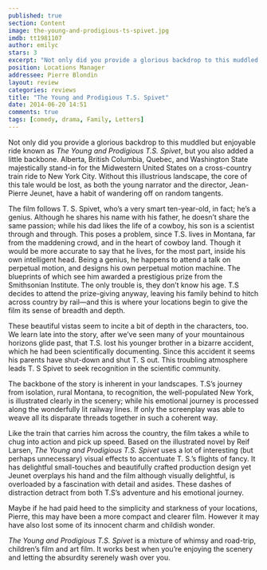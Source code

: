 ```yaml
---
published: true
section: Content
image: the-young-and-prodigious-ts-spivet.jpg
imdb: tt1981107
author: emilyc
stars: 3
excerpt: "Not only did you provide a glorious backdrop to this muddled but enjoyable ride known as The Young and Prodigious T.S. Spivet, but you also added a little backbone."
position: Locations Manager
addressee: Pierre Blondin
layout: review
categories: reviews
title: "The Young and Prodigious T.S. Spivet"
date: 2014-06-20 14:51
comments: true
tags: [comedy, drama, Family, Letters]
---
```

<p>Not only did you provide a glorious backdrop to this muddled but enjoyable ride known as <em>The Young and Prodigious T.S. Spivet</em>, but you also added a little backbone. Alberta, British Columbia, Quebec, and Washington State majestically stand-in for the Midwestern United States on a cross-country train ride to New York City. Without this illustrious landscape, the core of this tale would be lost, as both the young narrator and the director, Jean-Pierre Jeunet, have a habit of wandering off on random tangents.&nbsp;</p>
<p>The film follows T. S. Spivet, who&#8217;s a very smart ten-year-old, in fact; he&#8217;s a genius. Although he shares his name with his father, he doesn&#8217;t share the same passion; while his dad likes the life of a cowboy, his son is a scientist through and through. This poses a problem, since T.S. lives in Montana, far from the maddening crowd, and in the heart of cowboy land. Though it would be more accurate to say that he lives, for the most part, inside his own intelligent head. Being a genius, he happens to attend a talk on perpetual motion, and designs his own perpetual motion machine. The blueprints of which see him awarded a prestigious prize from the Smithsonian Institute. The only trouble is, they don&#8217;t know his age. T.S decides to attend the prize-giving anyway, leaving his family behind to hitch across country by rail&mdash;and this is where your locations begin to give the film its sense of breadth and depth.</p>
<p>These beautiful vistas seem to incite a bit of depth in the characters, too. We learn late into the story, after we&rsquo;ve seen many of your mountainous horizons glide past, that T.S. lost his younger brother in a bizarre accident, which he had been scientifically documenting. Since this accident it seems his parents have shut-down and shut T. S out. This troubling atmosphere leads T. S Spivet to seek recognition in the scientific community.</p>
<p>The backbone of the story is inherent in your landscapes. T.S&#8217;s journey from isolation, rural Montana, to recognition, the well-populated New York, is illustrated clearly in the scenery; while his emotional journey is processed along the wonderfully lit railway lines. If only the screenplay was able to weave all its disparate threads together in such a coherent way.</p>
<p>Like the train that carries him across the country, the film takes a while to chug into action and pick up speed. Based on the illustrated novel by Reif Larsen, <em>The Young and Prodigious T.S. Spivet</em> uses a lot of interesting (but perhaps unnecessary) visual effects to accentuate T. S.&#8217;s flights of fancy. It has delightful small-touches and beautifully crafted production design yet Jeunet overplays his hand and the film although visually delightful, is overloaded by a fascination with detail and asides. These dashes of distraction detract from both T.S&#8217;s adventure and his emotional journey.</p>
<p>Maybe if he had paid heed to the simplicity and starkness of your locations, Pierre, this may have been a more compact and clearer film. However it may have also lost some of its innocent charm and childish wonder.</p>
<p><em>The Young and Prodigious T.S. Spivet</em> is a mixture of whimsy and road-trip, children&#8217;s film and art film. It works best when you&rsquo;re enjoying the scenery and letting the absurdity serenely wash over you.</p>